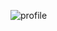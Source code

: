 ![profile](https://user-images.githubusercontent.com/40838203/145679797-e1181af3-b856-43d9-85d2-a7ed4698f8c3.png)
